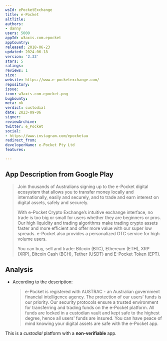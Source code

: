 ```yaml
---
wsId: ePocketExchange
title: e-Pocket
altTitle: 
authors:
- danny
users: 5000
appId: w3axis.com.epocket
appCountry: 
released: 2018-06-23
updated: 2024-06-18
version: '2.33'
stars: 5
ratings: 
reviews: 1
size: 
website: https://www.e-pocketexchange.com/
repository: 
issue: 
icon: w3axis.com.epocket.png
bugbounty: 
meta: ok
verdict: custodial
date: 2023-09-06
signer: 
reviewArchive: 
twitter: e_Pocket
social:
- https://www.instagram.com/epocketau
redirect_from: 
developerName: e-Pocket Pty Ltd
features: 

---
```


## App Description from Google Play

> Join thousands of Australians signing up to the e-Pocket digital ecosystem that allows you to transfer money locally and internationally, easily and securely, and to trade and earn interest on digital assets, safely and securely.
>
> With e-Pocket Crypto Exchange’s intuitive exchange interface, no trade is too big or small for users whether they are beginners or pros. Our high liquidity and trading algorithms make trading crypto assets faster and more efficient and offer more value with our super low spreads. e-Pocket also provides a personalized OTC service for high volume users.
>
> You can buy, sell and trade: Bitcoin (BTC), Ethereum (ETH), XRP (XRP), Bitcoin Cash (BCH), Tether (USDT) and E-Pocket Token (EPT).

## Analysis 

- According to the description:
  > e-Pocket is registered with AUSTRAC - an Australian government financial intelligence agency. The protection of our users’ funds is our priority. Our security protocols ensure a trusted environment for transferring and trading funds on the e-Pocket platform. All funds are locked in a custodian vault and kept safe to the highest degree, hence all users' funds are insured. You can have peace of mind knowing your digital assets are safe with the e-Pocket app.

This is a *custodial* platform with a **non-verifiable** app.
